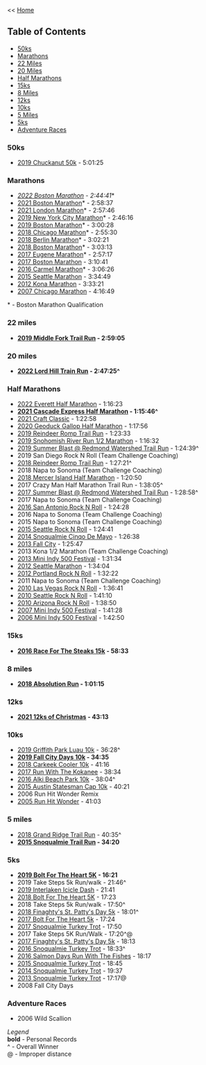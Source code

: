 << [Home](https://github.com/dubrie/public)

## Table of Contents

- [50ks](#50ks)
- [Marathons](#marathons)
- [22 Miles](#22-miles)
- [20 Miles](#20-miles)
- [Half Marathons](#half-marathons)
- [15ks](#15ks)
- [8 Miles](#8-miles)
- [12ks](#12ks)
- [10ks](#10ks)
- [5 Miles](#5-miles)
- [5ks](#5ks)
- [Adventure Races](#adventure-races)

### 50ks
- [2019 Chuckanut 50k](https://runsignup.com/Race/Results/71999/IndividualResult/CXMH?#U34620089) - 5:01:25

### Marathons
- **[2022 Boston Marathon](https://boston.r.mikatiming.com/2022/?content=detail&fpid=search&pid=search&idp=9TGHS6FF16551B&lang=EN_CAP&event=R&event_main_group=runner&pidp=start&search%5Bname%5D=Johnson&search%5Bfirstname%5D=Bill&search_event=R)* - 2:44:41**
- [2021 Boston Marathon](https://boston.r.mikatiming.com/2021/?content=detail&fpid=search&pid=search&idp=9TGHS6FF14752D&lang=EN_CAP&event=R&event_main_group=runner&pidp=start&search%5Bname%5D=Johnson&search%5Bfirstname%5D=Bill&search_event=R)* - 2:58:37
- [2021 London Marathon](https://results.london-marathon.co.uk/2021/?content=detail&fpid=search&pid=search&idp=T8C2O3HQ31D783&lang=EN_CAP&event=MAS&search%5Bname%5D=Johnson&search%5Bfirstname%5D=William&search_event=MAS)* - 2:57:46
- [2019 New York City Marathon](https://results.nyrr.org/event/M2019/result/2161)\* - 2:46:16
- [2019 Boston Marathon](http://registration.baa.org/2019/cf/Public/iframe_ResultsSearch.cfm)\* - 3:00:28
- [2018 Chicago Marathon](http://results.chicagomarathon.com/2018/?content=detail&fpid=search&pid=search&idp=999999107FA30E000020EC25&lang=EN_CAP&event=MAR&lang=EN_CAP&search%5Bname%5D=Johnson&search%5Bfirstname%5D=Bill&search_event=MAR)\* - 2:55:30
- [2018 Berlin Marathon](http://results.scc-events.com/2018/?content=detail&fpid=search&pid=search&idp=99999905C9AF68000046FF69&lang=EN&event=MAL&search%5Bname%5D=Johnson&search%5Bfirstname%5D=Bill&search_event=MAL)\* - 3:02:21
- [2018 Boston Marathon](http://registration.baa.org/2018/cf/Public/iframe_ResultsSearch.cfm)\* - 3:03:13   
- [2017 Eugene Marathon](https://results.chronotrack.com/event/results/event/event-29675)\* - 2:57:17
- [2017 Boston Marathon](http://registration.baa.org/2017/cf/Public/iframe_ResultsSearch.cfm) - 3:10:41  
- [2016 Carmel Marathon](http://onlineraceresults.com/race/view_individual.php?make_printable=1&bib_num=1215&race_id=52721&type=result)\* - 3:06:26
- [2015 Seattle Marathon](https://results.chronotrack.com/event/results/event/event-18056) - 3:34:49
- [2012 Kona Marathon](http://konamarathon.com/wp-content/uploads/2014/04/2012_results.pdf) - 3:33:21
- [2007 Chicago Marathon](http://chicago-history.r.mikatiming.de/2015/?content=detail&fpid=search&pid=search&idp=0000170E9A9236000011F147&lang=EN_CAP&event=MAR_9999990E9A92360000000052&lang=EN_CAP&search%5Bname%5D=Johnson&search%5Bfirstname%5D=Bill&search_event=ALL_EVENT_GROUP_2007) - 4:16:49

\* - Boston Marathon Qualification

### 22 miles

- **[2019 Middle Fork Trail Run](https://www.webscorer.com/racedetails?raceid=194205&did=215967) - 2:59:05**

### 20 miles

- **[2022 Lord Hill Train Run](https://runsignup.com/Race/Results/68860/IndividualResult/ZsCM?resultSetId=303482#U35992128) - 2:47:25^**  

### Half Marathons
- [2022 Everett Half Marathon](https://results.raceroster.com/en-US/results/detail/9n9xhhmq9we5zrc6) - 1:16:23
- **[2021 Cascade Express Half Marathon](https://runsignup.com/Race/Results/118945/IndividualResult/ZxYc?resultSetId=275138#U52758138) - 1:15:46^**
- [2021 Craft Classic](https://runsignup.com/Race/Results/57331/IndividualResult/KJBR?resultSetId=260239&embedId2=KoG1aefg#U35992128) - 1:22:58
- [2020 Geoduck Gallop Half Marathon](https://www.evergreen.edu/sites/default/files/Geoduck%20Gallop%20Half%20Marathon%20Results%202020.pdf) - 1:17:56  
- [2019 Reindeer Romp Trail Run](https://www.webscorer.com/racedetails?raceid=205021&did=228388) - 1:23:33  
- [2019 Snohomish River Run 1/2 Marathon](https://raceday.enmotive.com/#/events/2019-snohomish-river-run/registrants/5d9fa294-e3ac-49eb-95a3-0a105206f5f9) - 1:16:32
- [2019 Summer Blast @ Redmond Watershed Trail Run](https://www.webscorer.com/racedetails?raceid=191451&did=212619) - 1:24:39^ 
- 2019 San Diego Rock N Roll (Team Challenge Coaching)  
- [2018 Reindeer Romp Trail Run](https://www.webscorer.com/racedetails?raceid=163121&did=177490) - 1:27:21^  
- 2018 Napa to Sonoma (Team Challenge Coaching)
- [2018 Mercer Island Half Marathon](http://onlineraceresults.com/race/view_individual.php?make_printable=1&bib_num=943&race_id=63084&type=result) - 1:20:50 
- 2017 Crazy Man Half Marathon Trail Run - 1:38:05^
- [2017 Summer Blast @ Redmond Watershed Trail Run](https://www.webscorer.com/racedetails?raceid=109884&did=120993) - 1:28:58^
- 2017 Napa to Sonoma (Team Challenge Coaching)
- [2016 San Antonio Rock N Roll](https://www.runrocknroll.com/events/san-antonio/the-races/half-marathon/2016-results) - 1:24:28 
- 2016 Napa to Sonoma (Team Challenge Coaching)
- 2015 Napa to Sonoma (Team Challenge Coaching)
- [2015 Seattle Rock N Roll](http://running.competitor.com/rnrresults?eId=40&eiId=241&seId=&pId=277278) - 1:24:41
- [2014 Snoqualmie Cinqo De Mayo](http://onlineraceresults.com/race/view_individual.php?make_printable=1&bib_num=163&race_id=39084&type=result) - 1:26:38
- [2013 Fall City](http://onlineraceresults.com/race/view_individual.php?make_printable=1&bib_num=150&race_id=36441&type=result) - 1:25:47
- 2013 Kona 1/2 Marathon (Team Challenge Coaching)
- [2013 Mini Indy 500 Festival](http://onlineraceresults.com/race/view_individual.php?make_printable=1&bib_num=7953&race_id=31506&type=result) - 1:31:34
- [2012 Seattle Marathon](https://www.athlinks.com/Events/240957/Courses/337536/?search=Johnson) - 1:34:04 
- [2012 Portland Rock N Roll](http://running.competitor.com/rnrresults?eId=53&eiId=84&seId=&pId=8274) - 1:32:22
- 2011 Napa to Sonoma (Team Challenge Coaching)
- [2010 Las Vegas Rock N Roll](http://running.competitor.com/rnrresults?eId=27&eiId=33&seId=&pId=92110) - 1:36:41
- [2010 Seattle Rock N Roll](http://results.active.com/events/rock-n-roll-seattle-marathon-1-2-marathon/half-marathon-results-photos-video-and-finisher-certificate/william-johnson) - 1:41:10
- [2010 Arizona Rock N Roll](http://running.competitor.com/cgiresults?eId=44&eiId=66&seId=197&pId=257887) - 1:38:50
- [2007 Mini Indy 500 Festival](http://onlineraceresults.com/race/view_individual.php?make_printable=1&bib_num=19884&race_id=5241&type=result) - 1:41:28
- [2006 Mini Indy 500 Festival](http://onlineraceresults.com/race/view_individual.php?make_printable=1&bib_num=7613&race_id=3212&type=result) - 1:42:50

### 15ks

- **[2016 Race For The Steaks 15k](https://results.chronotrack.com/m/ctlive/#20034/result/48614/24549688) - 58:33**

### 8 miles

- **[2018 Absolution Run](https://www.webscorer.com/racedetails?raceid=165183&did=179714) - 1:01:15**

### 12ks

- **[2021 12ks of Christmas](https://results.raceroster.com/en-US/results/detail/mrk4avt2nzasmq3c) - 43:13**

### 10ks

- [2019 Griffith Park Luau 10k](http://luau5krun.com/uploads/3/4/6/3/34639488/10k_overall_-_2019_luau.htm) - 36:28^
- **[2019 Fall City Days 10k](https://runsignup.com/Race/Results/72125/IndividualResult/CNFB?#U35992128) - 34:35**
- [2018 Carkeek Cooler 10k](https://www.webscorer.com/racedetails?raceid=159532&did=175056) - 41:16  
- [2017 Run With The Kokanee](https://www.webscorer.com/racedetails?raceid=117200&did=127895) - 38:34
- [2016 Alki Beach Park 10k](http://fitnessforvitality.com/alki-beach-park-race/) - 38:04^
- [2015 Austin Statesman Cap 10k](http://www.mychiptime.com/searchevent.php?id=9156&bib=15788) - 40:21
- 2006 Run Hit Wonder Remix
- [2005 Run Hit Wonder](http://results.active.com/events/nike-run-hit-wonder-5k-10k-chicago/10k/william-johnson) - 41:03

### 5 miles

- [2018 Grand Ridge Trail Run](https://www.webscorer.com/racedetails?raceid=161954&did=176231) - 40:35^
- **[2015 Snoqualmie Trail Run](http://nebula.wsimg.com/e8e70a91bdea644910159602ca2f5e01?AccessKeyId=C954475628F8748CE81F&disposition=0&alloworigin=1) - 34:20**

### 5ks

- **[2019 Bolt For The Heart 5K](https://my.raceresult.com/142425/results?lang=en) - 16:21**
- 2019 Take Steps 5k Run/walk - 21:46^
- [2019 Interlaken Icicle Dash](https://www.webscorer.com/racedetails?raceid=168369&did=183548) - 21:41
- [2018 Bolt For The Heart 5K](https://my4.raceresult.com/113002/?lang=en#0_733A2E) - 17:23  
- 2018 Take Steps 5k Run/walk - 17:50^  
- [2018 Finaghty's St. Patty's Day 5k](https://runsignup.com/Race/Results/59292/IndividualResult/QJRQ?#U25685227) - 18:01^
- [2017 Bolt For The Heart 5k](https://131events.com/running-event-results/2017-bolt-for-the-heart-5k-results/#0_733A2E) - 17:24
- [2017 Snoqualmie Turkey Trot](https://runsignup.com/Race/Results/53804/IndividualResult/FNLQ?#U22316314) - 17:50
- 2017 Take Steps 5K Run/Walk - 17:20^@
- [2017 Finaghty's St. Patty's Day 5k](http://www.buduracing.com/race-results-inset.php?eid=1584) - 18:13
- [2016 Snoqualmie Turkey Trot](http://buduracing.racetecresults.com/MyResults.aspx?uid=16618-136-1-43565) - 18:33^
- [2016 Salmon Days Run With The Fishes](https://runsignup.com/Race/Results/30631/IndividualResult/XTFP?#U15887697) - 18:17
- [2015 Snoqualmie Turkey Trot](http://buduracing.racetecresults.com/cert.aspx?CId=16618&RId=79&EId=1&AId=23098&FB=1) - 18:45
- [2014 Snoqualmie Turkey Trot](http://onlineraceresults.com/race/view_individual.php?make_printable=1&bib_num=237&race_id=44874&type=result) - 19:37
- [2013 Snoqualmie Turkey Trot](http://onlineraceresults.com/race/view_individual.php?make_printable=1&bib_num=222&race_id=37158&type=result) - 17:17@
- 2008 Fall City Days

### Adventure Races

- 2006 Wild Scallion

*Legend*  
**bold** - Personal Records  
^ - Overall Winner  
@ - Improper distance  


